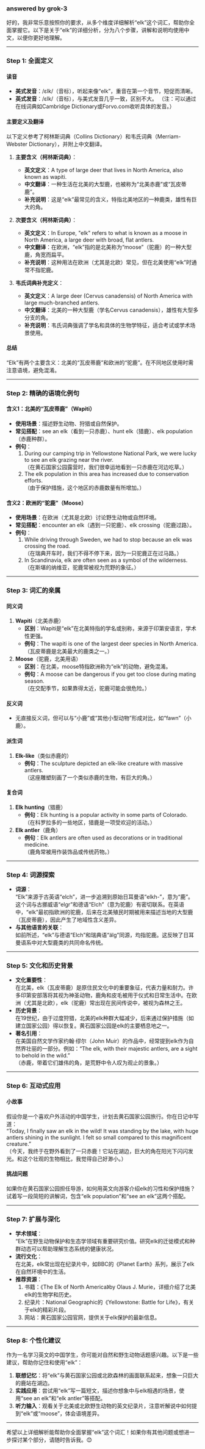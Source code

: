 ### answered by grok-3
好的，我非常乐意按照你的要求，从多个维度详细解析“elk”这个词汇，帮助你全面掌握它。以下是关于“elk”的详细分析，分为八个步骤，讲解和说明均使用中文，以便你更好地理解。

---

### Step 1: 全面定义

#### 读音
- **美式发音**：/ɛlk/（音标），听起来像“elk”，重音在第一个音节，短促而清晰。
- **英式发音**：/ɛlk/（音标），与美式发音几乎一致，区别不大。
（注：可以通过在线词典如Cambridge Dictionary或Forvo.com收听具体的发音。）

#### 主要定义及翻译
以下定义参考了柯林斯词典（Collins Dictionary）和韦氏词典（Merriam-Webster Dictionary），并附上中文翻译。

1. **主要含义（柯林斯词典）**：
   - **英文定义**：A type of large deer that lives in North America, also known as wapiti.
   - **中文翻译**：一种生活在北美的大型鹿，也被称为“北美赤鹿”或“瓦皮蒂鹿”。
   - **补充说明**：这是“elk”最常见的含义，特指北美地区的一种鹿类，雄性有巨大的角。

2. **次要含义（柯林斯词典）**：
   - **英文定义**：In Europe, "elk" refers to what is known as a moose in North America, a large deer with broad, flat antlers.
   - **中文翻译**：在欧洲，“elk”指的是北美称为“moose”（驼鹿）的一种大型鹿，角宽而扁平。
   - **补充说明**：这种用法在欧洲（尤其是北欧）常见，但在北美使用“elk”时通常不指驼鹿。

3. **韦氏词典补充定义**：
   - **英文定义**：A large deer (Cervus canadensis) of North America with large much-branched antlers.
   - **中文翻译**：北美的一种大型鹿（学名Cervus canadensis），雄性有大型多分支的角。
   - **补充说明**：韦氏词典强调了学名和具体的生物学特征，适合考试或学术场景使用。

#### 总结
“Elk”有两个主要含义：北美的“瓦皮蒂鹿”和欧洲的“驼鹿”。在不同地区使用时需注意语境，避免混淆。

---

### Step 2: 精确的语境化例句

#### 含义1：北美的“瓦皮蒂鹿”（Wapiti）
- **使用场景**：描述野生动物、狩猎或自然保护。
- **常见搭配**：see an elk（看到一只赤鹿）、hunt elk（猎鹿）、elk population（赤鹿种群）。
- **例句**：
  1. During our camping trip in Yellowstone National Park, we were lucky to see an elk grazing near the river.  
     （在黄石国家公园露营时，我们很幸运地看到一只赤鹿在河边吃草。）
  2. The elk population in this area has increased due to conservation efforts.  
     （由于保护措施，这个地区的赤鹿数量有所增加。）

#### 含义2：欧洲的“驼鹿”（Moose）
- **使用场景**：在欧洲（尤其是北欧）讨论野生动物或自然环境。
- **常见搭配**：encounter an elk（遇到一只驼鹿）、elk crossing（驼鹿过路）。
- **例句**：
  1. While driving through Sweden, we had to stop because an elk was crossing the road.  
     （在瑞典开车时，我们不得不停下来，因为一只驼鹿正在过马路。）
  2. In Scandinavia, elk are often seen as a symbol of the wilderness.  
     （在斯堪的纳维亚，驼鹿常被视为荒野的象征。）

---

### Step 3: 词汇的亲属

#### 同义词
1. **Wapiti**（北美赤鹿）
   - **区别**：Wapiti是“elk”在北美特指的学名或别称，来源于印第安语言，学术性更强。
   - **例句**：The wapiti is one of the largest deer species in North America.  
     （瓦皮蒂鹿是北美最大的鹿类之一。）
2. **Moose**（驼鹿，北美用语）
   - **区别**：在北美，moose特指欧洲称为“elk”的动物，避免混淆。
   - **例句**：A moose can be dangerous if you get too close during mating season.  
     （在交配季节，如果靠得太近，驼鹿可能会很危险。）

#### 反义词
- 无直接反义词，但可以与“小鹿”或“其他小型动物”形成对比，如“fawn”（小鹿）。

#### 派生词
1. **Elk-like**（类似赤鹿的）
   - **例句**：The sculpture depicted an elk-like creature with massive antlers.  
     （这座雕塑刻画了一个类似赤鹿的生物，有巨大的角。）

#### 复合词
1. **Elk hunting**（猎鹿）
   - **例句**：Elk hunting is a popular activity in some parts of Colorado.  
     （在科罗拉多的一些地区，猎鹿是一项受欢迎的活动。）
2. **Elk antler**（鹿角）
   - **例句**：Elk antlers are often used as decorations or in traditional medicine.  
     （鹿角常被用作装饰品或传统药物。）

---

### Step 4: 词源探索

- **词源**：  
  “Elk”来源于古英语“elch”，进一步追溯到原始日耳曼语“elkh-”，意为“鹿”。这个词与古挪威语“elgr”和德语“Elch”（意为驼鹿）有密切联系。在英语中，“elk”最初指欧洲的驼鹿，后来在北美殖民时期被用来描述当地的大型鹿（瓦皮蒂鹿），因此产生了地域性含义差异。
- **与其他语言的关联**：  
  如前所述，“elk”与德语“Elch”和瑞典语“älg”同源，均指驼鹿。这反映了日耳曼语系中对大型鹿类的共同命名传统。

---

### Step 5: 文化和历史背景

- **文化重要性**：  
  在北美，elk（瓦皮蒂鹿）是原住民文化中的重要象征，代表力量和耐力。许多印第安部落将其视为神圣动物，鹿角和皮毛被用于仪式和日常生活中。在欧洲（尤其是北欧），elk（驼鹿）常出现在民间传说中，被视为森林之王。
- **历史背景**：  
  在19世纪，由于过度狩猎，北美的elk种群大幅减少，后来通过保护措施（如建立国家公园）得以恢复。黄石国家公园是elk的主要栖息地之一。
- **著名引用**：  
  在美国自然文学作家约翰·缪尔（John Muir）的作品中，经常提到elk作为自然界壮丽的一部分。例如：“The elk, with their majestic antlers, are a sight to behold in the wild.”  
  （赤鹿，带着它们雄伟的角，是荒野中令人叹为观止的景象。）

---

### Step 6: 互动式应用

#### 小故事
假设你是一个喜欢户外活动的中国学生，计划去黄石国家公园旅行。你在日记中写道：  
“Today, I finally saw an elk in the wild! It was standing by the lake, with huge antlers shining in the sunlight. I felt so small compared to this magnificent creature.”  
（今天，我终于在野外看到了一只赤鹿！它站在湖边，巨大的角在阳光下闪闪发光。和这个壮观的生物相比，我觉得自己好渺小。）

#### 挑战问题
如果你在黄石国家公园担任导游，如何用英文向游客介绍elk的习性和保护措施？试着写一段简短的讲解词，包含“elk population”和“see an elk”这两个搭配。

---

### Step 7: 扩展与深化

- **学术领域**：  
  “Elk”在野生动物保护和生态学领域有重要研究价值。研究elk的迁徙模式和种群动态可以帮助理解生态系统的健康状况。
- **流行文化**：  
  在北美，elk常出现在纪录片中，如BBC的《Planet Earth》系列，展示了elk在自然环境中的生活。
- **推荐资源**：  
  1. 书籍：《The Elk of North America》by Olaus J. Murie，详细介绍了北美elk的生物学和历史。
  2. 纪录片：National Geographic的《Yellowstone: Battle for Life》，有关于elk的精彩片段。
  3. 网站：黄石国家公园官网，提供关于elk保护的最新信息。

---

### Step 8: 个性化建议

作为一名学习英文的中国学生，你可能对自然和野生动物话题感兴趣。以下是一些建议，帮助你记住和使用“elk”：
1. **联想记忆**：将“elk”与黄石国家公园或北欧森林的画面联系起来，想象一只巨大的鹿站在湖边。
2. **实践应用**：尝试用“elk”写一篇短文，描述你想象中与elk相遇的场景，使用“see an elk”和“elk antler”等搭配。
3. **听力输入**：观看关于北美或北欧野生动物的英文纪录片，注意听解说中如何提到“elk”或“moose”，体会语境差异。

---

希望以上详细解析能帮助你全面掌握“elk”这个词汇！如果你有其他问题或想进一步探讨某个部分，请随时告诉我。😊